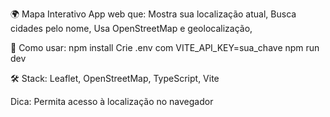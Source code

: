 🌍 Mapa Interativo
App web que:
Mostra sua localização atual,
Busca cidades pelo nome,
Usa OpenStreetMap e geolocalização,

🚀 Como usar:
npm install
Crie .env com VITE_API_KEY=sua_chave
npm run dev

🛠 Stack:
Leaflet,
OpenStreetMap,
TypeScript,
Vite

Dica: Permita acesso à localização no navegador
